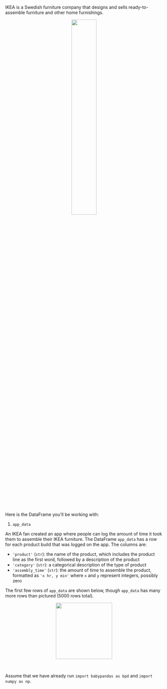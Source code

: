 IKEA is a Swedish furniture company that designs and sells ready-to-assemble furniture and other home furnishings. 

<center><img src='../assets/images/sp22-final/wordless_instructions.png' width=40%></center>


Here is the DataFrame you'll be working with:


1. `app_data`

An IKEA fan created an app where people can log the amount of time it took them to assemble their IKEA furniture. The DataFrame `app_data` has a row for each product build that was logged on the app. The columns are:

- `'product'` (`str`): the name of the product, which includes the product line as the first word, followed by a description of the product
- `'category'` (`str`): a categorical description of the type of product
- `'assembly_time'` (`str`): the amount of time to assemble the product, formatted as `'x hr, y min'` where `x` and `y` represent integers, possibly zero


The first few rows of `app_data` are shown below, though `app_data` has many more rows than pictured (5000 rows total).

<center><img src='../assets/images/sp22-final/appdatadf.png' height=180></center>

<p>&nbsp;</p>


Assume that we have already run `import babypandas as bpd` and `import numpy as np`.  
